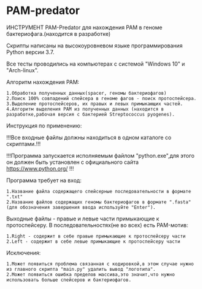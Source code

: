 # PAM-predator
ИНСТРУМЕНТ PAM-Predator для нахождения PAM в геноме бактериофага.(находится в разработке)

Скрипты написаны на высокоуровневом языке программирования Python версии 3.7.

Все тесты проводились на компьютерах с системой "Windows 10" и "Arch-linux".

Алгоритм нахождения PAM: 

    1.Обработка полученных данных(spacer, геномы бактериофагов) 
    2.Поиск 100% совпадений спейсера в геноме фагов - поиск протоспейсера. 
    3.Выделение протоспейсеров, их правых и левых примыкающих частей.
    4.Алгоритм выделения PAM из полученных данных (находится в разработке,рабочая версия с бактерией Streptococcus pyogenes).


Инструкция по применению:

!!!Все входные файлы должны находиться в одном каталоге со скриптами.!!!

!!!Программа запускается исполняемым файлом "python.exe",для этого он должен быть установлен с официального сайта https://www.python.org/ !!!

Программа требует на вход: 

	1.Название файла содержащего спейсерные последовательности в формате ".txt"
	2.Название файлов содержащих геномы бактериофагов в формате ".fasta"(для обозначения завершения ввода используйте "Enter").
	
Выходные файлы - правые и левые части примыкающие к протоспейсеру. В последовательностях(не во всех) есть PAM-мотив:

	1.Right - содержит в себе правые примыкающие к протоспейсеру части
	2.Left - содержит в себе левые примыкающие к протоспейсеру части

Исключения:

    1.Может появиться проблема связанная с кодировкой,в этом случае нужно из главного скрипта "main.py" удалить вывод "логотипа".
    2.Может появиться ошибка пределов массива,это значит,что нужно использовать больше спейсеров и бактериофагов.

	

